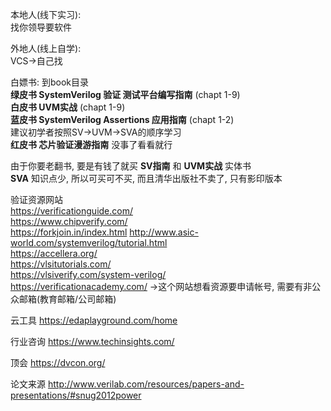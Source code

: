 本地人(线下实习):  
找你领导要软件  

外地人(线上自学):  
VCS->自己找  

白嫖书: 到book目录  
**绿皮书 SystemVerilog 验证 测试平台编写指南** (chapt 1-9)  
**白皮书 UVM实战** (chapt 1-9)  
**蓝皮书 SystemVerilog Assertions 应用指南** (chapt 1-2)  
建议初学者按照SV->UVM->SVA的顺序学习  
**红皮书 芯片验证漫游指南** 没事了看看就行  

由于你要老翻书, 要是有钱了就买 **SV指南** 和 **UVM实战** 实体书  
**SVA** 知识点少, 所以可买可不买, 而且清华出版社不卖了, 只有影印版本  


验证资源网站  
https://verificationguide.com/  
https://www.chipverify.com/  
https://forkjoin.in/index.html
http://www.asic-world.com/systemverilog/tutorial.html  
https://accellera.org/  
https://vlsitutorials.com/  
https://vlsiverify.com/system-verilog/  
https://verificationacademy.com/ ->这个网站想看资源要申请帐号, 需要有非公众邮箱(教育邮箱/公司邮箱)  

云工具
https://edaplayground.com/home

行业咨询
https://www.techinsights.com/

顶会
https://dvcon.org/

论文来源
http://www.verilab.com/resources/papers-and-presentations/#snug2012power
